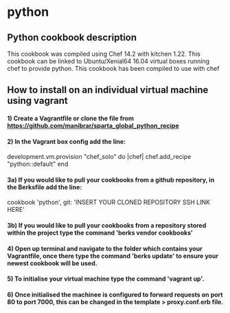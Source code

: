 # python

## Python cookbook description
This cookbook was compiled using Chef 14.2 with kitchen 1.22.
This cookbook can be linked to Ubuntu/Xenial64 16.04 virtual boxes running chef to provide python.
This cookbook has been compiled to use with chef

## How to install on an individual virtual machine using vagrant
#### 1) Create a Vagrantfile or clone the file from https://github.com/manibrar/sparta_global_python_recipe
#### 2) In the Vagrant box config add the line:  
development.vm.provision "chef_solo" do |chef|
  chef.add_recipe "python::default"
end
#### 3a) If you would like to pull your cookbooks from a github repository, in the Berksfile add the line:
cookbook 'python', git: 'INSERT YOUR CLONED REPOSITORY SSH LINK HERE'
#### 3b)  If you would like to pull your cookbooks from a repository stored within the project type the command 'berks vendor cookbooks'
#### 4) Open up terminal and navigate to the folder which contains your Vagrantfile, once there type the command 'berks update' to ensure your newest cookbook will be used.  
#### 5) To initialise your virtual machine type the command 'vagrant up'.
#### 6) Once initialised the machinee is configured to forward requests on port 80 to port 7000, this can be changed in the template > proxy.conf.erb file.
